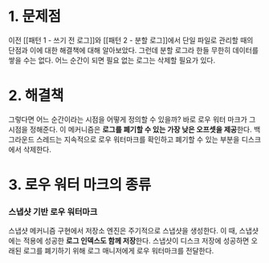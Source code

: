# 1. 문제점
이전 [[패턴 1 - 쓰기 전 로그]]와 [[패턴 2 - 분할 로그]]에서 단일 파일로 관리할 때의 단점과 이에 대한 해결책에 대해 알아보았다. 
그런데 분할 로그라 한들 무한히 데이터를 쌓을 수는 없다.
어느 순간이 되면 필요 없는 로그는 삭제할 필요가 있다.

# 2. 해결책
그렇다면 어느 순간이라는 시점을 어떻게 정의할 수 있을까?
바로 로우 워터 마크가 그 시점을 정해준다.
이 메커니즘은 **로그를 폐기할 수 있는 가장 낮은 오프셋을 제공**한다.
백그라운드 스레드는 지속적으로 로우 워터마크를 확인하고 폐기할 수 있는 부분을 디스크에서 삭제한다.

# 3. 로우 워터 마크의 종류
### 스냅샷 기반 로우 워터마크
스냅샷 메커니즘 구현에서 저장소 엔진은 주기적으로 스냅샷을 생성한다. 
이 때, 스냅샷에는 적용에 성공한 **로그 인덱스도 함께 저장**한다.
스냅샷이 디스크 저장에 성공하면 오래된 로그를 폐기하기 위해 로그 매니저에게 로우 워터마크를 전달한다.

